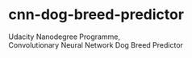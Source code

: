 # cnn-dog-breed-predictor  
Udacity Nanodegree Programme,  
Convolutionary Neural Network Dog Breed Predictor
